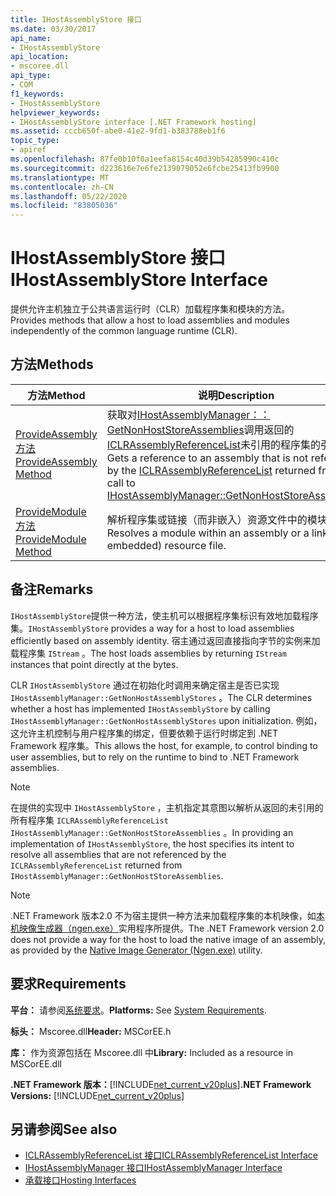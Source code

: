 ```yaml
---
title: IHostAssemblyStore 接口
ms.date: 03/30/2017
api_name:
- IHostAssemblyStore
api_location:
- mscoree.dll
api_type:
- COM
f1_keywords:
- IHostAssemblyStore
helpviewer_keywords:
- IHostAssemblyStore interface [.NET Framework hosting]
ms.assetid: cccb650f-abe0-41e2-9fd1-b383788eb1f6
topic_type:
- apiref
ms.openlocfilehash: 87fe0b10f0a1eefa8154c40d39b54285990c410c
ms.sourcegitcommit: d223616e7e6fe2139079052e6fcbe25413fb9900
ms.translationtype: MT
ms.contentlocale: zh-CN
ms.lasthandoff: 05/22/2020
ms.locfileid: "83805036"
---
```

# <a name="ihostassemblystore-interface"></a><span data-ttu-id="315ab-102">IHostAssemblyStore 接口</span><span class="sxs-lookup"><span data-stu-id="315ab-102">IHostAssemblyStore Interface</span></span>
<span data-ttu-id="315ab-103">提供允许主机独立于公共语言运行时（CLR）加载程序集和模块的方法。</span><span class="sxs-lookup"><span data-stu-id="315ab-103">Provides methods that allow a host to load assemblies and modules independently of the common language runtime (CLR).</span></span>  
  
## <a name="methods"></a><span data-ttu-id="315ab-104">方法</span><span class="sxs-lookup"><span data-stu-id="315ab-104">Methods</span></span>  
  
|<span data-ttu-id="315ab-105">方法</span><span class="sxs-lookup"><span data-stu-id="315ab-105">Method</span></span>|<span data-ttu-id="315ab-106">说明</span><span class="sxs-lookup"><span data-stu-id="315ab-106">Description</span></span>|  
|------------|-----------------|  
|[<span data-ttu-id="315ab-107">ProvideAssembly 方法</span><span class="sxs-lookup"><span data-stu-id="315ab-107">ProvideAssembly Method</span></span>](../../../../docs/framework/unmanaged-api/hosting/ihostassemblystore-provideassembly-method.md)|<span data-ttu-id="315ab-108">获取对[IHostAssemblyManager：： GetNonHostStoreAssemblies](ihostassemblymanager-getnonhoststoreassemblies-method.md)调用返回的[ICLRAssemblyReferenceList](../../../../docs/framework/unmanaged-api/hosting/iclrassemblyreferencelist-interface.md)未引用的程序集的引用。</span><span class="sxs-lookup"><span data-stu-id="315ab-108">Gets a reference to an assembly that is not referenced by the [ICLRAssemblyReferenceList](../../../../docs/framework/unmanaged-api/hosting/iclrassemblyreferencelist-interface.md) returned from a call to [IHostAssemblyManager::GetNonHostStoreAssemblies](ihostassemblymanager-getnonhoststoreassemblies-method.md).</span></span>|  
|[<span data-ttu-id="315ab-109">ProvideModule 方法</span><span class="sxs-lookup"><span data-stu-id="315ab-109">ProvideModule Method</span></span>](ihostassemblystore-providemodule-method.md)|<span data-ttu-id="315ab-110">解析程序集或链接（而非嵌入）资源文件中的模块。</span><span class="sxs-lookup"><span data-stu-id="315ab-110">Resolves a module within an assembly or a linked (not embedded) resource file.</span></span>|  
  
## <a name="remarks"></a><span data-ttu-id="315ab-111">备注</span><span class="sxs-lookup"><span data-stu-id="315ab-111">Remarks</span></span>  
 <span data-ttu-id="315ab-112">`IHostAssemblyStore`提供一种方法，使主机可以根据程序集标识有效地加载程序集。</span><span class="sxs-lookup"><span data-stu-id="315ab-112">`IHostAssemblyStore` provides a way for a host to load assemblies efficiently based on assembly identity.</span></span> <span data-ttu-id="315ab-113">宿主通过返回直接指向字节的实例来加载程序集 `IStream` 。</span><span class="sxs-lookup"><span data-stu-id="315ab-113">The host loads assemblies by returning `IStream` instances that point directly at the bytes.</span></span>  
  
 <span data-ttu-id="315ab-114">CLR `IHostAssemblyStore` 通过在初始化时调用来确定宿主是否已实现 `IHostAssemblyManager::GetNonHostAssemblyStores` 。</span><span class="sxs-lookup"><span data-stu-id="315ab-114">The CLR determines whether a host has implemented `IHostAssemblyStore` by calling `IHostAssemblyManager::GetNonHostAssemblyStores` upon initialization.</span></span> <span data-ttu-id="315ab-115">例如，这允许主机控制与用户程序集的绑定，但要依赖于运行时绑定到 .NET Framework 程序集。</span><span class="sxs-lookup"><span data-stu-id="315ab-115">This allows the host, for example, to control binding to user assemblies, but to rely on the runtime to bind to .NET Framework assemblies.</span></span>  
  
> [!NOTE]
> <span data-ttu-id="315ab-116">在提供的实现中 `IHostAssemblyStore` ，主机指定其意图以解析从返回的未引用的所有程序集 `ICLRAssemblyReferenceList` `IHostAssemblyManager::GetNonHostStoreAssemblies` 。</span><span class="sxs-lookup"><span data-stu-id="315ab-116">In providing an implementation of `IHostAssemblyStore`, the host specifies its intent to resolve all assemblies that are not referenced by the `ICLRAssemblyReferenceList` returned from `IHostAssemblyManager::GetNonHostStoreAssemblies`.</span></span>  
  
> [!NOTE]
> <span data-ttu-id="315ab-117">.NET Framework 版本2.0 不为宿主提供一种方法来加载程序集的本机映像，如[本机映像生成器（ngen.exe）](../../tools/ngen-exe-native-image-generator.md)实用程序所提供。</span><span class="sxs-lookup"><span data-stu-id="315ab-117">The .NET Framework version 2.0 does not provide a way for the host to load the native image of an assembly, as provided by the [Native Image Generator (Ngen.exe)](../../tools/ngen-exe-native-image-generator.md) utility.</span></span>  
  
## <a name="requirements"></a><span data-ttu-id="315ab-118">要求</span><span class="sxs-lookup"><span data-stu-id="315ab-118">Requirements</span></span>  
 <span data-ttu-id="315ab-119">**平台：** 请参阅[系统要求](../../get-started/system-requirements.md)。</span><span class="sxs-lookup"><span data-stu-id="315ab-119">**Platforms:** See [System Requirements](../../get-started/system-requirements.md).</span></span>  
  
 <span data-ttu-id="315ab-120">**标头：** Mscoree.dll</span><span class="sxs-lookup"><span data-stu-id="315ab-120">**Header:** MSCorEE.h</span></span>  
  
 <span data-ttu-id="315ab-121">**库：** 作为资源包括在 Mscoree.dll 中</span><span class="sxs-lookup"><span data-stu-id="315ab-121">**Library:** Included as a resource in MSCorEE.dll</span></span>  
  
 <span data-ttu-id="315ab-122">**.NET Framework 版本：**[!INCLUDE[net_current_v20plus](../../../../includes/net-current-v20plus-md.md)]</span><span class="sxs-lookup"><span data-stu-id="315ab-122">**.NET Framework Versions:** [!INCLUDE[net_current_v20plus](../../../../includes/net-current-v20plus-md.md)]</span></span>  
  
## <a name="see-also"></a><span data-ttu-id="315ab-123">另请参阅</span><span class="sxs-lookup"><span data-stu-id="315ab-123">See also</span></span>

- [<span data-ttu-id="315ab-124">ICLRAssemblyReferenceList 接口</span><span class="sxs-lookup"><span data-stu-id="315ab-124">ICLRAssemblyReferenceList Interface</span></span>](iclrassemblyreferencelist-interface.md)
- [<span data-ttu-id="315ab-125">IHostAssemblyManager 接口</span><span class="sxs-lookup"><span data-stu-id="315ab-125">IHostAssemblyManager Interface</span></span>](ihostassemblymanager-interface.md)
- [<span data-ttu-id="315ab-126">承载接口</span><span class="sxs-lookup"><span data-stu-id="315ab-126">Hosting Interfaces</span></span>](hosting-interfaces.md)
